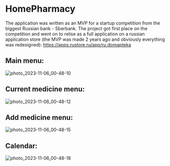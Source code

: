# HomePharmacy
The application was written as an MVP for a startup competition from the biggest Russian bank - Sberbank. The project got first place on the competition and went on to relise as a full application on a russian application store (the MVP was made 2 years ago and obviously everything was redesigned): https://apps.rustore.ru/app/ru.domapteka
## Main menu:
![photo_2023-11-06_00-48-10](https://github.com/IvanKolchanov/HomePharmacy/assets/83294629/a61c6bb1-0c80-4a14-a17e-5806c08747a4)
## Current medicine menu:
![photo_2023-11-06_00-48-12](https://github.com/IvanKolchanov/HomePharmacy/assets/83294629/28e66d6a-20f5-4c27-a467-08c800c79208)
## Add medicine menu:
![photo_2023-11-06_00-48-15](https://github.com/IvanKolchanov/HomePharmacy/assets/83294629/190866fc-10bb-45e0-b8c5-0e62bab065c1)
## Calendar:
![photo_2023-11-06_00-48-18](https://github.com/IvanKolchanov/HomePharmacy/assets/83294629/238f49db-e92e-45d8-9c35-0499b14e504e)

